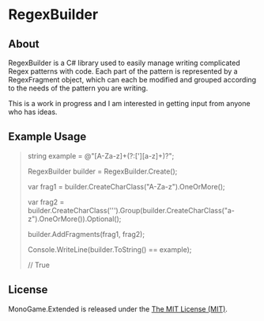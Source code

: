 # RegexBuilder

## About

RegexBuilder is a C# library used to easily manage writing complicated Regex patterns with code. Each part of the pattern is represented by a RegexFragment object, which can each be modified and grouped according to the needs of the pattern you are writing.

This is a work in progress and I am interested in getting input from anyone who has ideas.

## Example Usage

> string example =  @"[A-Za-z]+(?:['][a-z]+)?";
> 
> RegexBuilder builder = RegexBuilder.Create();
> 
> var frag1 = builder.CreateCharClass("A-Za-z").OneOrMore();
> 
> var frag2 = builder.CreateCharClass('\'').Group(builder.CreateCharClass("a-z").OneOrMore()).Optional();
>
> builder.AddFragments(frag1, frag2);
>
> Console.WriteLine(builder.ToString() == example);
>
> // True

## License

MonoGame.Extended is released under the [The MIT License (MIT)](https://github.com/craftworkgames/MonoGame.Extended/blob/master/LICENSE).
